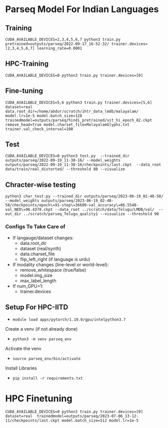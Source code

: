 

# Parseq Model For Indian Languages

## Training
```CUDA_AVAILABLE_DEVICES=2,3,4,5,6,7 python3 train.py pretrained=outputs/parseq/2022-09-17_16-52-32/ trainer.devices=[2,3,4,5,6,7] learning_rate=0.0001```

## HPC-Training
```CUDA_AVAILABLE_DEVICES=0 python3 train.py trainer.devices=[0]```

## Fine-tuning
```CUDA_AVAILABLE_DEVICES=5,6 python3 train.py trainer.devices=[5,6] dataset=real data.root_dir=/home/abdur/scratch/ihtr_data_lmdb/malayalam/ model.lr=1e-5 model.batch_size=128 trainedmodel=outputs/parseq/hindi_pretrained/vit_hi_epoch_82.ckpt remove_head=true model.charset_file=MalayalamGlyphs.txt trainer.val_check_interval=100```

## Test
```CUDA_AVAILABLE_DEVICES=0 python3 test.py  --trained_dir outputs/parseq/2022-09-19_11-38-16/ --model_weights outputs/parseq/2022-09-19_11-38-16/checkpoints/last.ckpt  --data_root data/train/real_distorted/ --threshold 80 --visualize```

## Chracter-wise testing
```python3 char_test.py --trained_dir outputs/parseq/2023-06-19_02-48-58/ --model_weights outputs/parseq/2023-06-19_02-48-58/checkpoints/epoch\=91-step\=36600-val_accuracy\=86.5548-val_NED\=96.4378.ckpt --data_root ../scratch/data/Telugu/LMDB/val/  --out_dir ../scratch/parseq_Telugu_quality1 --visualize --threshold 90```

### Configs To Take Care of
* If langauge/dataset changes:
    * data.root_dir
    * dataset (real/synth)
    * data.charset_file
    * flip_left_right (if language is urdu)
* If modality changes (line-level or world-level):
    * remove_whitespace (true/false)
    * model.img_size
    * max_label_length
* If num_GPU>1:
    * trainer.devices

## Setup For HPC-IITD
* ```module load apps/pytorch/1.10.0/gpu/intelpython3.7```

Create a venv (if not already done)
* ```python3 -m venv parseq_env```

Activate the venv
* ```source parseq_env/bin/activate```

Install Libraries
* ```pip install -r requirements.txt```

# HPC Finetuning
```CUDA_AVAILABLE_DEVICES=0 python3 train.py trainer.devices=[0] dataset=real  trainedmodel=outputs/parseq/2023-07-06_13-12-11/checkpoints/last.ckpt model.batch_size=512 model.lr=1e-5```